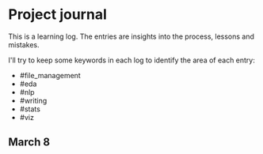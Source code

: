 # Project journal
This is a learning log. The entries are insights into the process, lessons and mistakes. 

I'll try to keep some keywords in each log to identify the area of each entry:
- #file_management
- #eda
- #nlp
- #writing
- #stats
- #viz


## March 8
